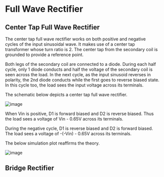 # Full Wave Rectifier

## Center Tap Full Wave Rectifier
The center tap full wave rectifier works on both positive and negative cycles of the input sinusoidal wave.
It makes use of a center tap transformer whose turn ratio is 2. 
The center tap from the secondary coil is grounded to provide a reference point.

Both legs of the secondary coil are connected to a diode.
During each half cycle, only 1 diode conducts and half the voltage of the secondary coil is seen across the load.
In the next cycle, as the input sinusoid reverses in polarity, the 2nd diode conducts while the first goes to reverse biased state.
In this cycle too, the load sees the input voltage across its terminals.

The schematic below depicts a center tap full wave rectifier.

![image](https://github.com/prajwal-billawa/Analog-Circuit-Design/assets/46377316/f6dcf2b3-3bc3-4c21-a2b0-b66d400b3d41)

When Vin is positive, D1 is forward biased and D2 is reverse biased.
Thus the load sees a voltage of Vin - 0.65V across its terminals.

During the negative cycle, D1 is reverse biased and D2 is forward biased.
The load sees a voltage of -(-Vin) - 0.65V across its terminals.

The below simulation plot reaffirms the theory.

![image](https://github.com/prajwal-billawa/Analog-Circuit-Design/assets/46377316/e6bfb574-363f-41d1-97f2-5ccb78325c8e)


## Bridge Rectifier
